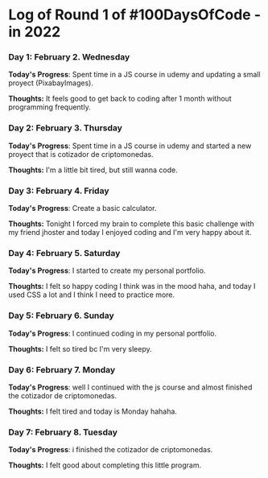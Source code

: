 # Log of Round 1 of #100DaysOfCode - in 2022

### Day 1: February 2. Wednesday

**Today's Progress**: Spent time in a JS course in udemy and updating a small proyect (PixabayImages).

**Thoughts:** It feels good to get back to coding after 1 month without programming frequently.
### Day 2: February 3. Thursday

**Today's Progress**: Spent time in a JS course in udemy and started a new proyect that is cotizador de criptomonedas.

**Thoughts:** I'm a little bit tired, but still wanna code.
### Day 3: February 4. Friday

**Today's Progress**: Create a basic calculator. 

**Thoughts:** Tonight I forced my brain to complete this basic challenge with my friend jhoster and today I enjoyed coding and I'm very happy about it.
### Day 4: February 5. Saturday

**Today's Progress**: I started to create my personal portfolio. 

**Thoughts:** I felt so happy coding I think was in the mood haha, and today I used CSS a lot and I think I need to practice more.
### Day 5: February 6. Sunday

**Today's Progress**: I continued coding in my personal portfolio. 

**Thoughts:** I felt so tired bc I'm very sleepy.
### Day 6: February 7. Monday

**Today's Progress**: well I continued with the js course and almost finished the cotizador de criptomonedas. 

**Thoughts:** I felt tired and today is Monday hahaha.
### Day 7: February 8. Tuesday

**Today's Progress**: i finished the cotizador de criptomonedas. 

**Thoughts:** I felt good about completing this little program.


